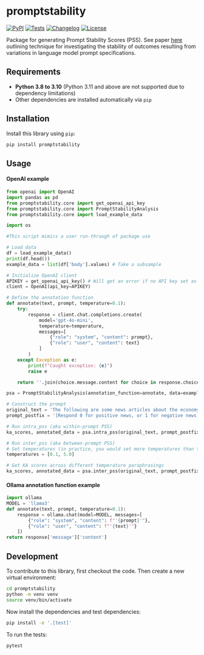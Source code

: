 # promptstability

[![PyPI](https://img.shields.io/pypi/v/promptstability.svg)](https://pypi.org/project/promptstability/)
[![Tests](https://github.com/palaiole13/promptstability/actions/workflows/test.yml/badge.svg)](https://github.com/palaiole13/promptstability/actions/workflows/test.yml)
[![Changelog](https://img.shields.io/github/v/release/palaiole13/promptstability?include_prereleases&label=changelog)](https://github.com/palaiole13/promptstability/releases)
[![License](https://img.shields.io/badge/license-Apache%202.0-blue.svg)](https://github.com/palaiole13/promptstability/blob/main/LICENSE)

Package for generating Prompt Stability Scores (PSS). See paper [here](https://www.arxiv.org/abs/2407.02039) outlining technique for investigating the stability of outcomes resulting from variations in language model prompt specifications.

## Requirements

- **Python 3.8 to 3.10** (Python 3.11 and above are not supported due to dependency limitations)
- Other dependencies are installed automatically via `pip`

## Installation

Install this library using `pip`:
```bash
pip install promptstability
```
## Usage

#### OpenAI example
``` python
from openai import OpenAI
import pandas as pd
from promptstability.core import get_openai_api_key
from promptstability.core import PromptStabilityAnalysis
from promptstability.core import load_example_data

import os

#This script mimics a user run-through of package use

# Load data
df = load_example_data()
print(df.head())
example_data = list(df['body'].values) # Take a subsample

# Initialize OpenAI client
APIKEY = get_openai_api_key() # Will get an error if no API key set as environment variable
client = OpenAI(api_key=APIKEY)

# Define the annotation function
def annotate(text, prompt, temperature=0.1):
    try:
        response = client.chat.completions.create(
            model='gpt-4o-mini',
            temperature=temperature,
            messages=[
                {"role": "system", "content": prompt},
                {"role": "user", "content": text}
            ]
        )
    except Exception as e:
        print(f"Caught exception: {e}")
        raise e

    return ''.join(choice.message.content for choice in response.choices)

psa = PromptStabilityAnalysis(annotation_function=annotate, data=example_data)

# Construct the prompt
original_text = 'The following are some news articles about the economy.'
prompt_postfix = '[Respond 0 for positive news, or 1 for negative news. Guess if you do not know. Respond nothing else.]'

# Run intra_pss (aka within-prompt PSS)
ka_scores, annotated_data = psa.intra_pss(original_text, prompt_postfix, iterations=20, plot=True, save_path='news_within.png', save_csv="news_within.csv")

# Run inter_pss (aka between-prompt PSS)
# Set temperatures (in practice, you would set more temperatures than this)
temperatures = [0.1, 5.0]

# Get KA scores across different temperature paraphrasings
ka_scores, annotated_data = psa.inter_pss(original_text, prompt_postfix, nr_variations=10, temperatures=temperatures, iterations = 1, print_prompts=True, plot=True, save_path='news_between.png', save_csv = 'news_between.csv')
```

#### Ollama annotation function example
``` python
import ollama
MODEL = 'llama3'
def annotate(text, prompt, temperature=0.1):
    response = ollama.chat(model=MODEL, messages=[
        {"role": "system", "content": f"'{prompt}'"},
        {"role": "user", "content": f"'{text}'"}
    ])
return response['message']['content']
```

## Development

To contribute to this library, first checkout the code. Then create a new virtual environment:
```bash
cd promptstability
python -m venv venv
source venv/bin/activate
```
Now install the dependencies and test dependencies:
```bash
pip install -e '.[test]'
```
To run the tests:
```bash
pytest
```
